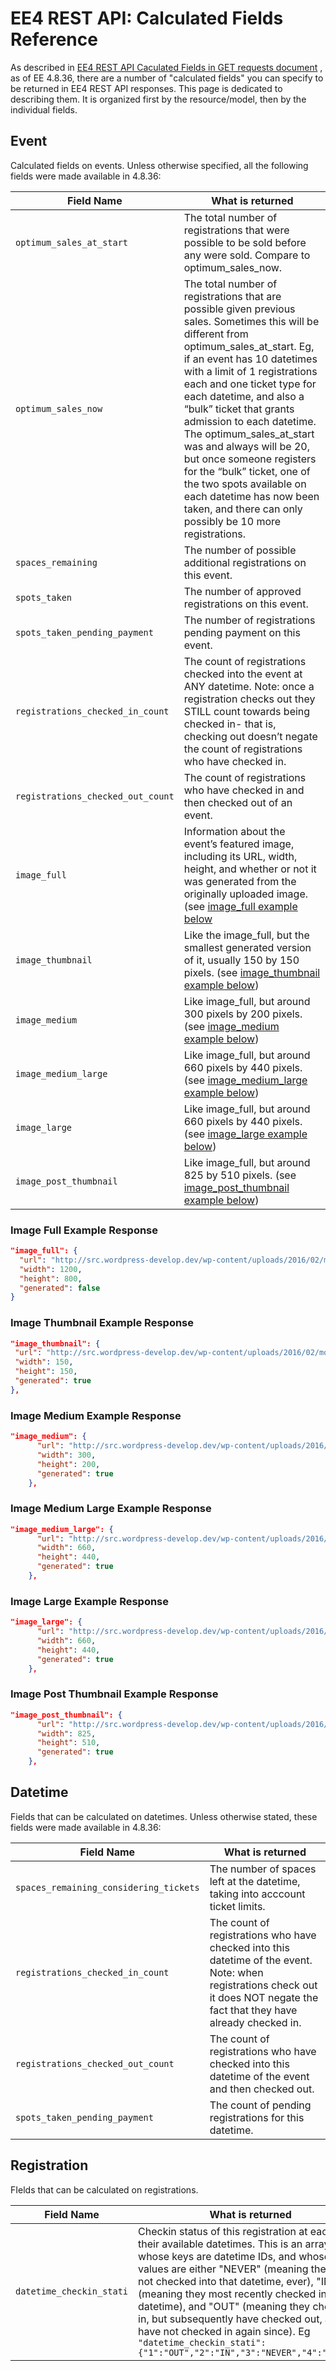 # EE4 REST API: Calculated Fields Reference

As described in [EE4 REST API Caculated Fields in GET requests document](ee4-rest-api-GET-calculated-fields.md) , as of EE 4.8.36, there are a number of "calculated fields" you can specify to be returned in EE4 REST API responses. This page is dedicated to describing them. It is organized first by the resource/model, then by the individual fields.

## Event

Calculated fields on events. Unless otherwise specified, all the following fields were made available in 4.8.36:

| Field Name | What is returned |
| ---------- | ---------------- |
`optimum_sales_at_start` | The total number of registrations that were possible to be sold before any were sold. Compare to optimum_sales_now.
`optimum_sales_now` | The total number of registrations that are possible given previous sales. Sometimes this will be different from optimum_sales_at_start. Eg, if an event has 10 datetimes with a limit of 1 registrations each and one ticket type for each datetime, and also a “bulk” ticket that grants admission to each datetime. The optimum_sales_at_start was and always will be 20, but once someone registers for the “bulk” ticket, one of the two spots available on each datetime has now been taken, and there can only possibly be 10 more registrations.
`spaces_remaining` | The number of possible additional registrations on this event.
`spots_taken` | The number of approved registrations on this event.
`spots_taken_pending_payment` | The number of registrations pending payment on this event.
`registrations_checked_in_count` | The count of registrations checked into the event at ANY datetime. Note: once a registration checks out they STILL count towards being checked in- that is, checking out doesn’t negate the count of registrations who have checked in.
`registrations_checked_out_count` | The count of registrations who have checked in and then checked out of an event.
`image_full` | Information about the event’s featured image, including its URL, width, height, and whether or not it was generated from the originally uploaded image. (see [image_full example below](ee4-rest-api-calculated-fields-reference.md#image-full-example-response)
`image_thumbnail` | Like the image_full, but the smallest generated version of it, usually 150 by 150 pixels. (see [image_thumbnail example below](ee4-rest-api-calculated-fields-reference.md#image-thumbnail-example-response))
`image_medium` | Like image_full, but around 300 pixels by 200 pixels. (see [image_medium example below](ee4-rest-api-calculated-fields-reference.md#image-medium-example-response))
`image_medium_large` | Like image_full, but around 660 pixels by 440 pixels. (see [image_medium_large example below](ee4-rest-api-calculated-fields-reference.md#image-medium-large-example-response))
`image_large` | Like image_full, but around 660 pixels by 440 pixels. (see [image_large example below](ee4-rest-api-calculated-fields-reference.md#image-large-example-response))
`image_post_thumbnail` | Like image_full, but around 825 by 510 pixels. (see [image_post_thumbnail example below](ee4-rest-api-calculated-fields-reference.md#image-post-thumbnail-example-response))

### Image Full Example Response

```json
"image_full": {
  "url": "http://src.wordpress-develop.dev/wp-content/uploads/2016/02/monkey2.jpg",
  "width": 1200,
  "height": 800,
  "generated": false
}
```

### Image Thumbnail Example Response

```json
"image_thumbnail": {
 "url": "http://src.wordpress-develop.dev/wp-content/uploads/2016/02/monkey2-150x150.jpg",
 "width": 150,
 "height": 150,
 "generated": true
},
```

### Image Medium Example Response

```json
"image_medium": {
      "url": "http://src.wordpress-develop.dev/wp-content/uploads/2016/02/monkey2-300x200.jpg",
      "width": 300,
      "height": 200,
      "generated": true
    },
```

### Image Medium Large Example Response

```json
"image_medium_large": {
      "url": "http://src.wordpress-develop.dev/wp-content/uploads/2016/02/monkey2-768x512.jpg",
      "width": 660,
      "height": 440,
      "generated": true
    },
```

### Image Large Example Response

```json
"image_large": {
      "url": "http://src.wordpress-develop.dev/wp-content/uploads/2016/02/monkey2-1024x683.jpg",
      "width": 660,
      "height": 440,
      "generated": true
    },
```

### Image Post Thumbnail Example Response

```json
"image_post_thumbnail": {
      "url": "http://src.wordpress-develop.dev/wp-content/uploads/2016/02/monkey2-825x510.jpg",
      "width": 825,
      "height": 510,
      "generated": true
    },
```

## Datetime

Fields that can be calculated on datetimes. Unless otherwise stated, these fields were made available in 4.8.36:

| Field Name | What is returned |
| ---------- | ---------------- |
`spaces_remaining_considering_tickets` | The number of spaces left at the datetime, taking into acccount ticket limits.
`registrations_checked_in_count` | The count of registrations who have checked into this datetime of the event. Note: when registrations check out it does NOT negate the fact that they have already checked in.
`registrations_checked_out_count` |  The count of registrations who have checked into this datetime of the event and then checked out.
`spots_taken_pending_payment` | The count of pending registrations for this datetime.

## Registration

FIelds that can be calculated on registrations.

| Field Name | What is returned |
| ---------- | ---------------  |
`datetime_checkin_stati` | Checkin status of this registration at each of their available datetimes. This is an array, whose keys are datetime IDs, and whose values are either "NEVER" (meaning they have not checked into that datetime, ever), "IN" (meaning they most recently checked into the datetime), and "OUT" (meaning they checked in, but subsequently have checked out, and have not checked in again since). Eg `"datetime_checkin_stati":{"1":"OUT","2":"IN","3":"NEVER","4":"NEVER"}`
